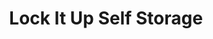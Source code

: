 ---
title: "Lock It Up Self Storage"
url: /bountiful/lock-it-up-self-storage/
shop: storage rental
---